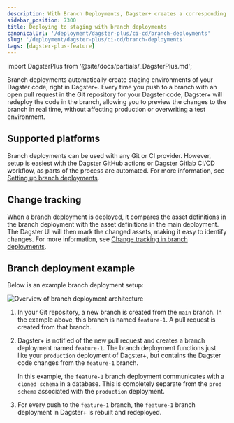 ```yaml
---
description: With Branch Deployments, Dagster+ creates a corresponding branch deployment for each pull request to show what production will look like after the change is merged.
sidebar_position: 7300
title: Deploying to staging with branch deployments
canonicalUrl: '/deployment/dagster-plus/ci-cd/branch-deployments'
slug: '/deployment/dagster-plus/ci-cd/branch-deployments'
tags: [dagster-plus-feature]
---
```


import DagsterPlus from '@site/docs/partials/\_DagsterPlus.md';

<DagsterPlus />

Branch deployments automatically create staging environments of your Dagster code, right in Dagster+. Every time you push to a branch with an open pull request in the Git repository for your Dagster code, Dagster+ will redeploy the code in the branch, allowing you to preview the changes to the branch in real time, without affecting production or overwriting a test environment.

## Supported platforms

Branch deployments can be used with any Git or CI provider. However, setup is easiest with the Dagster GitHub actions or Dagster Gitlab CI/CD workflow, as parts of the process are automated. For more information, see [Setting up branch deployments](/deployment/dagster-plus/ci-cd/branch-deployments/setting-up-branch-deployments).

## Change tracking

When a branch deployment is deployed, it compares the asset definitions in the branch deployment with the asset definitions in the main deployment. The Dagster UI will then mark the changed assets, making it easy to identify changes. For more information, see [Change tracking in branch deployments](/deployment/dagster-plus/ci-cd/branch-deployments/change-tracking).

## Branch deployment example

Below is an example branch deployment setup:

![Overview of branch deployment architecture](/images/dagster-plus/features/branch-deployments/branch-deployments.png)

1. In your Git repository, a new branch is created from the `main` branch. In the example above, this branch is named `feature-1`. A pull request is created from that branch.

2. Dagster+ is notified of the new pull request and creates a branch deployment named `feature-1`. The branch deployment functions just like your `production` deployment of Dagster+, but contains the Dagster code changes from the `feature-1` branch.

   In this example, the `feature-1` branch deployment communicates with a `cloned schema` in a database. This is completely separate from the `prod schema` associated with the `production` deployment.

3. For every push to the `feature-1` branch, the `feature-1` branch deployment in Dagster+ is rebuilt and redeployed.
